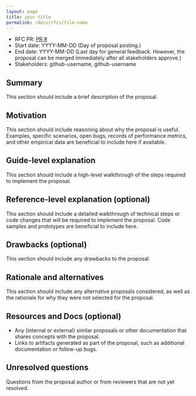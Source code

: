 ```yaml
---
layout: page
title: your title
permalink: /docs/rfcs/file-name
---
```


* RFC PR: [PR #](https://github.com/mozilla-mobile/android-components/pull/#)
* Start date: YYYY-MM-DD (Day of proposal posting.)
* End date: YYYY-MM-DD (Last day for general feedback. However, the proposal can be merged immediately after all stakeholders approve.)
* Stakeholders: github-username, github-username

## Summary

This section should include a brief description of the proposal.

## Motivation

This section should include reasoning about why the proposal is useful. Examples, specific scenarios, 
open bugs, records of performance metrics, and other empirical data are beneficial to include here if available.

## Guide-level explanation

This section should include a high-level walkthrough of the steps required to implement the proposal.

## Reference-level explanation (optional)

This section should include a detailed walkthrough of technical steps or code changes that 
will be required to implement the proposal. Code samples and prototypes are beneficial to include here.

## Drawbacks (optional)

This section should include any drawbacks to the proposal.

## Rationale and alternatives

This section should include any alternative proposals considered, as well as the rationale for why
they were not selected for the proposal.

## Resources and Docs (optional)

- Any (internal or external) similar proposals  or other documentation that shares concepts with the proposal.
- Links to artifacts generated as part of the proposal, such as additional documentation or follow-up bugs.

## Unresolved questions

Questions from the proposal author or from reviewers that are not yet resolved.